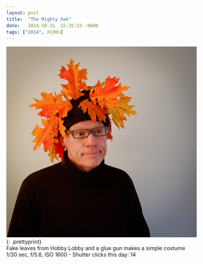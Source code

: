 ```yaml
---
layout: post
title:  "The Mighty Oak"
date:   2014-10-31  15:35:23 -0600
tags: ["2014", X100s]
---
```

![:title](/images/2014/2014_1031_DSCF5353.jpg)
{: .prettyprint}  
Fake leaves from Hobby Lobby and a glue gun makes a simple costume  
1/30 sec, f/5.6, ISO 1600 - Shutter clicks this day: 14